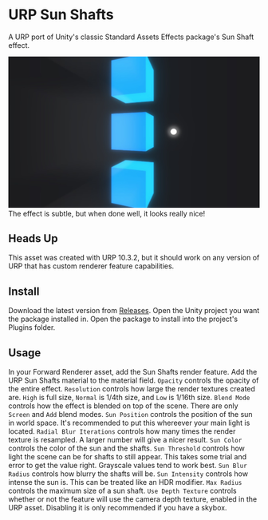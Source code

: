 # URP Sun Shafts
A URP port of Unity's classic Standard Assets Effects package's Sun Shaft effect.

![Sample Image](images/sample.jpg)
The effect is subtle, but when done well, it looks really nice!

## Heads Up
This asset was created with URP 10.3.2, but it should work on any version of URP that has custom renderer feature capabilities.

## Install
Download the latest version from [Releases](https://github.com/ryanslikesocool/URP-Sun-Shafts/releases/tag/v1.0).  Open the Unity project you want the package installed in.  Open the package to install into the project's Plugins folder.

## Usage
In your Forward Renderer asset, add the Sun Shafts render feature.  Add the URP Sun Shafts material to the material field.
`Opacity` controls the opacity of the entire effect.
`Resolution` controls how large the render textures created are.  `High` is full size, `Normal` is 1/4th size, and `Low` is 1/16th size.
`Blend Mode` controls how the effect is blended on top of the scene.  There are only `Screen` and `Add` blend modes.
`Sun Position` controls the position of the sun in world space.  It's recommended to put this whereever your main light is located.
`Radial Blur Iterations` controls how many times the render texture is resampled.  A larger number will give a nicer result.
`Sun Color` controls the color of the sun and the shafts.
`Sun Threshold` controls how light the scene can be for shafts to still appear.  This takes some trial and error to get the value right.  Grayscale values tend to work best.
`Sun Blur Radius` controls how blurry the shafts will be.
`Sun Intensity` controls how intense the sun is.  This can be treated like an HDR modifier.
`Max Radius` controls the maximum size of a sun shaft.
`Use Depth Texture` controls whether or not the feature will use the camera depth texture, enabled in the URP asset.  Disabling it is only recommended if you have a skybox.
